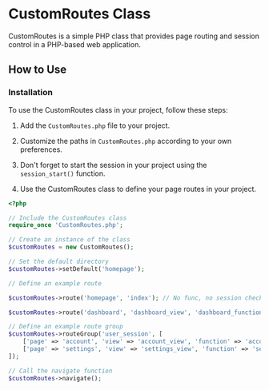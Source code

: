 # CustomRoutes Class

CustomRoutes is a simple PHP class that provides page routing and session control in a PHP-based web application.

## How to Use

### Installation

To use the CustomRoutes class in your project, follow these steps:

1. Add the `CustomRoutes.php` file to your project.

2. Customize the paths in `CustomRoutes.php` according to your own preferences.

3. Don't forget to start the session in your project using the `session_start()` function.

4. Use the CustomRoutes class to define your page routes in your project.

```php
<?php

// Include the CustomRoutes class
require_once 'CustomRoutes.php';

// Create an instance of the class
$customRoutes = new CustomRoutes();

// Set the default directory
$customRoutes->setDefault('homepage');

// Define an example route

$customRoutes->route('homepage', 'index'); // No func, no session check

$customRoutes->route('dashboard', 'dashboard_view', 'dashboard_function', true);

// Define an example route group
$customRoutes->routeGroup('user_session', [
    ['page' => 'account', 'view' => 'account_view', 'function' => 'account_function'],
    ['page' => 'settings', 'view' => 'settings_view', 'function' => 'settings_function'],
]);

// Call the navigate function
$customRoutes->navigate();
